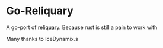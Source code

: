 # Go-Reliquary

A go-port of [reliquary](https://github.com/IceDynamix/reliquary). Because rust is still a pain to work with

Many thanks to IceDynamix.s
